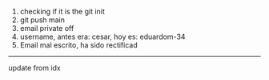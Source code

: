 1. checking if it is the git init
2. git push main
3. email private off
4. username, antes era: cesar, hoy es: eduardom-34
5. Email mal escrito, ha sido rectificad

**************

update from idx